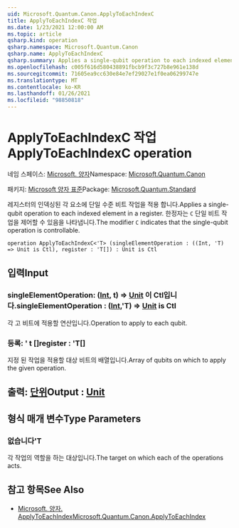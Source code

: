 ```yaml
---
uid: Microsoft.Quantum.Canon.ApplyToEachIndexC
title: ApplyToEachIndexC 작업
ms.date: 1/23/2021 12:00:00 AM
ms.topic: article
qsharp.kind: operation
qsharp.namespace: Microsoft.Quantum.Canon
qsharp.name: ApplyToEachIndexC
qsharp.summary: Applies a single-qubit operation to each indexed element in a register. The modifier `C` indicates that the single-qubit operation is controllable.
ms.openlocfilehash: c005f616d580438891fbcb9f3c727b8e961e138d
ms.sourcegitcommit: 71605ea9cc630e84e7ef29027e1f0ea06299747e
ms.translationtype: MT
ms.contentlocale: ko-KR
ms.lasthandoff: 01/26/2021
ms.locfileid: "98850818"
---
```

# <a name="applytoeachindexc-operation"></a><span data-ttu-id="fb1ad-102">ApplyToEachIndexC 작업</span><span class="sxs-lookup"><span data-stu-id="fb1ad-102">ApplyToEachIndexC operation</span></span>

<span data-ttu-id="fb1ad-103">네임 스페이스: [Microsoft. 양자](xref:Microsoft.Quantum.Canon)</span><span class="sxs-lookup"><span data-stu-id="fb1ad-103">Namespace: [Microsoft.Quantum.Canon](xref:Microsoft.Quantum.Canon)</span></span>

<span data-ttu-id="fb1ad-104">패키지: [Microsoft 양자 표준](https://nuget.org/packages/Microsoft.Quantum.Standard)</span><span class="sxs-lookup"><span data-stu-id="fb1ad-104">Package: [Microsoft.Quantum.Standard](https://nuget.org/packages/Microsoft.Quantum.Standard)</span></span>


<span data-ttu-id="fb1ad-105">레지스터의 인덱싱된 각 요소에 단일 수준 비트 작업을 적용 합니다.</span><span class="sxs-lookup"><span data-stu-id="fb1ad-105">Applies a single-qubit operation to each indexed element in a register.</span></span>
<span data-ttu-id="fb1ad-106">한정자는 `C` 단일 비트 작업을 제어할 수 있음을 나타냅니다.</span><span class="sxs-lookup"><span data-stu-id="fb1ad-106">The modifier `C` indicates that the single-qubit operation is controllable.</span></span>

```qsharp
operation ApplyToEachIndexC<'T> (singleElementOperation : ((Int, 'T) => Unit is Ctl), register : 'T[]) : Unit is Ctl
```


## <a name="input"></a><span data-ttu-id="fb1ad-107">입력</span><span class="sxs-lookup"><span data-stu-id="fb1ad-107">Input</span></span>

### <a name="singleelementoperation--intt--unit--is-ctl"></a><span data-ttu-id="fb1ad-108">singleElementOperation: ([Int](xref:microsoft.quantum.lang-ref.int), t) => [Unit](xref:microsoft.quantum.lang-ref.unit)  이 Ctl입니다.</span><span class="sxs-lookup"><span data-stu-id="fb1ad-108">singleElementOperation : ([Int](xref:microsoft.quantum.lang-ref.int),'T) => [Unit](xref:microsoft.quantum.lang-ref.unit)  is Ctl</span></span>

<span data-ttu-id="fb1ad-109">각 고 비트에 적용할 연산입니다.</span><span class="sxs-lookup"><span data-stu-id="fb1ad-109">Operation to apply to each qubit.</span></span>


### <a name="register--t"></a><span data-ttu-id="fb1ad-110">등록: ' t []</span><span class="sxs-lookup"><span data-stu-id="fb1ad-110">register : 'T[]</span></span>

<span data-ttu-id="fb1ad-111">지정 된 작업을 적용할 대상 비트의 배열입니다.</span><span class="sxs-lookup"><span data-stu-id="fb1ad-111">Array of qubits on which to apply the given operation.</span></span>



## <a name="output--unit"></a><span data-ttu-id="fb1ad-112">출력: [단위](xref:microsoft.quantum.lang-ref.unit)</span><span class="sxs-lookup"><span data-stu-id="fb1ad-112">Output : [Unit](xref:microsoft.quantum.lang-ref.unit)</span></span>



## <a name="type-parameters"></a><span data-ttu-id="fb1ad-113">형식 매개 변수</span><span class="sxs-lookup"><span data-stu-id="fb1ad-113">Type Parameters</span></span>

### <a name="t"></a><span data-ttu-id="fb1ad-114">없습니다</span><span class="sxs-lookup"><span data-stu-id="fb1ad-114">'T</span></span>

<span data-ttu-id="fb1ad-115">각 작업의 역할을 하는 대상입니다.</span><span class="sxs-lookup"><span data-stu-id="fb1ad-115">The target on which each of the operations acts.</span></span>

## <a name="see-also"></a><span data-ttu-id="fb1ad-116">참고 항목</span><span class="sxs-lookup"><span data-stu-id="fb1ad-116">See Also</span></span>

- [<span data-ttu-id="fb1ad-117">Microsoft. 양자. ApplyToEachIndex</span><span class="sxs-lookup"><span data-stu-id="fb1ad-117">Microsoft.Quantum.Canon.ApplyToEachIndex</span></span>](xref:Microsoft.Quantum.Canon.ApplyToEachIndex)